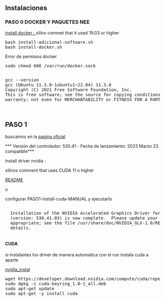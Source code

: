 ## Instalaciones 
### PASO 0 DOCKER Y PAQUETES NEE

[install docker : ](https://docs.docker.com/engine/install/ubuntu/)
xilinx commet that it used 19.03 or higher

<pre>
bash install-adicional-software.sh
bash install-docker.sh
</pre>

Error de permisos docker 
<pre>
sudo chmod 666 /var/run/docker.sock
</pre>

<pre>

gcc --version
gcc (Ubuntu 11.3.0-1ubuntu1~22.04) 11.3.0
Copyright (C) 2021 Free Software Foundation, Inc.
This is free software; see the source for copying conditions.  There is NO
warranty; not even for MERCHANTABILITY or FITNESS FOR A PARTICULAR PURPOSE.


</pre>

## PASO 1

buscamos en la [pagina oficial](https://www.nvidia.com/es-es/geforce/drivers/)

*** Versión del controlador: 530.41 - Fecha de lanzamiento: 2023 Marzo 23  compatible***

install driver nvidia :

xilinxs comment that uses CUDA 11 o higher

[README](http://us.download.nvidia.com/XFree86/Linux-x86_64/530.41.03/README/index.html)

o 

configurar  PASO1-install-cuda-MANUAL y ejecutarlo



<pre>

  Installation of the NVIDIA Accelerated Graphics Driver for Linux-x86_64      
  (version: 530.41.03) is now complete.  Please update your xorg.conf file as  
  appropriate; see the file /usr/share/doc/NVIDIA_GLX-1.0/README.txt for       
  details.

</pre>
#### CUDA
si instalastes los driver de manera automatica con el run instala cuda a aparte 

[nvidia_instal](https://developer.nvidia.com/cuda-downloads?target_os=Linux&target_arch=x86_64&Distribution=Ubuntu&target_version=20.04&target_type=deb_network)

<pre>
wget https://developer.download.nvidia.com/compute/cuda/repos/ubuntu2004/x86_64/cuda-keyring_1.0-1_all.deb
sudo dpkg -i cuda-keyring_1.0-1_all.deb
sudo apt-get update
sudo apt-get -y install cuda
<pre>